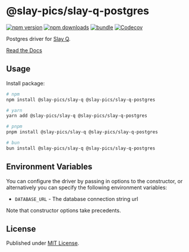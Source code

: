 # @slay-pics/slay-q-postgres

[![npm version][npm-version-src]][npm-version-href]
[![npm downloads][npm-downloads-src]][npm-downloads-href]
[![bundle][bundle-src]][bundle-href]
[![Codecov][codecov-src]][codecov-href]

Postgres driver for [Slay Q](https://www.npmjs.com/package/@slay-pics/slay-q).

[Read the Docs](https://slayq-docs.vercel.app)

## Usage

Install package:

```sh
# npm
npm install @slay-pics/slay-q @slay-pics/slay-q-postgres

# yarn
yarn add @slay-pics/slay-q @slay-pics/slay-q-postgres

# pnpm
pnpm install @slay-pics/slay-q @slay-pics/slay-q-postgres

# bun
bun install @slay-pics/slay-q @slay-pics/slay-q-postgres
```

## Environment Variables
You can configure the driver by passing in options to the constructor, or alternatively you can specify the following environment variables:

* `DATABASE_URL` - The database connection string url

Note that constructor options take precedents.


## License

Published under [MIT License](./LICENSE).

<!-- Badges -->

[npm-version-src]: https://img.shields.io/npm/v/@slay-pics/slay-q-postgres?style=flat&colorA=18181B&colorB=F0DB4F
[npm-version-href]: https://npmjs.com/package/@slay-pics/slay-q-postgres
[npm-downloads-src]: https://img.shields.io/npm/dm/@slay-pics/slay-q-postgres?style=flat&colorA=18181B&colorB=F0DB4F
[npm-downloads-href]: https://npmjs.com/package/@slay-pics/slay-q-postgres
[codecov-src]: https://img.shields.io/codecov/c/gh/unjs/@slay-pics/slay-q-postgres/main?style=flat&colorA=18181B&colorB=F0DB4F
[codecov-href]: https://codecov.io/gh/unjs/@slay-pics/slay-q-postgres
[bundle-src]: https://img.shields.io/bundlephobia/minzip/@slay-pics/slay-q-postgres?style=flat&colorA=18181B&colorB=F0DB4F
[bundle-href]: https://bundlephobia.com/result?p=@slay-pics/slay-q-postgres
